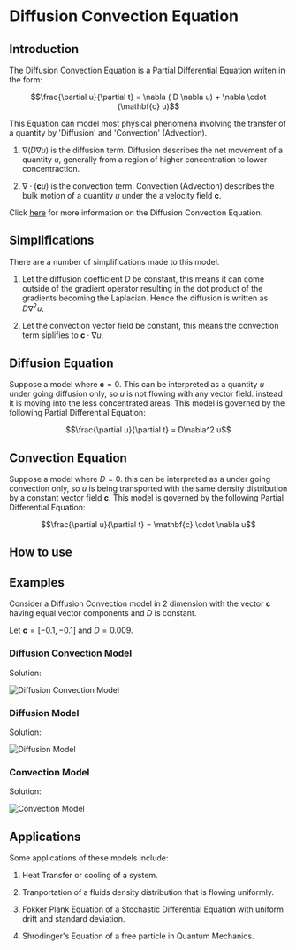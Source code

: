 # Diffusion Convection Equation

## Introduction

The Diffusion Convection Equation is a Partial Differential Equation writen in the form:

$$\frac{\partial u}{\partial t} = \nabla ( D \nabla u) + \nabla \cdot (\mathbf{c} u)$$

This Equation can model most physical phenomena involving the transfer of a quantity by 'Diffusion' and 'Convection' (Advection).

1. $\nabla(D \nabla u)$ is the diffusion term. Diffusion describes the net movement of a quantity $u$, generally from a region of higher concentration to lower concentraction.

2. $\nabla \cdot (\mathbf{c} u)$ is the convection term. Convection (Advection) describes the bulk motion of a quantity $u$ under the a velocity field $\mathbf{c}$.

Click [here](https://en.wikipedia.org/wiki/Convection%E2%80%93diffusion_equation) for more information on the Diffusion Convection Equation.

## Simplifications

There are a number of simplifications made to this model.

1. Let the diffusion coefficient $D$ be constant, this means it can come outside of the gradient operator resulting in the dot product of the gradients becoming the Laplacian. Hence the diffusion is written as $D \nabla^2 u$.

2. Let the convection vector field be constant, this means the convection term siplifies to $\mathbf{c} \cdot \nabla u$.

## Diffusion Equation

Suppose a model where $\mathbf{c} = 0$. This can be interpreted as a quantity $u$ under going diffusion only, so $u$ is not flowing with any vector field. instead it is moving into the less concentrated areas. This model is governed by the following Partial Differential Equation:

$$\frac{\partial u}{\partial t} = D\nabla^2 u$$

## Convection Equation

Suppose a model where $D = 0$. this can be interpreted as a under going convection only, so $u$ is being transported with the same density distribution by a constant vector field $\mathbf{c}$. This model is governed by the following Partial Differential Equation:

$$\frac{\partial u}{\partial t} = \mathbf{c} \cdot \nabla u$$

## How to use



## Examples

Consider a Diffusion Convection model in 2 dimension with the vector $\mathbf{c}$ having equal vector components and $D$ is constant.

Let $\mathbf{c} = [-0.1, -0.1]$ and $D = 0.009$.

### Diffusion Convection Model

Solution:

![Diffusion Convection Model](./img/animation_diffusion_convection.gif)

### Diffusion Model

Solution:

![Diffusion Model](./img/animation_diffusion.gif)

### Convection Model

Solution:

![Convection Model](./img/animation_convection.gif)

## Applications

Some applications of these models include:

1. Heat Transfer or cooling of a system.

2. Tranportation of a fluids density distribution that is flowing uniformly.

3. Fokker Plank Equation of a Stochastic Differential Equation with uniform drift and standard deviation.

4. Shrodinger's Equation of a free particle in Quantum Mechanics.